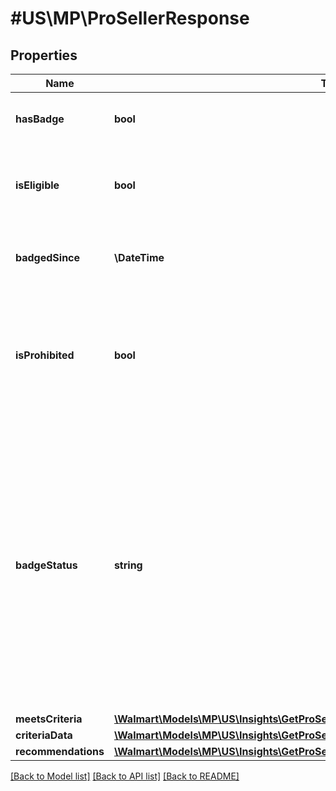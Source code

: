 # #US\MP\ProSellerResponse

## Properties

Name | Type | Description | Notes
------------ | ------------- | ------------- | -------------
**hasBadge** | **bool** | Specifies if the seller has the badge | [optional]
**isEligible** | **bool** | Specifies if the seller is eligible for the badge in the next refresh | [optional]
**badgedSince** | **\DateTime** | Specifies when the seller received their badge | [optional]
**isProhibited** | **bool** | Specifies whether the seller is prohibited from participating in the Pro Seller badge program. | [optional]
**badgeStatus** | **string** | Specifies the seller's badge status in detail. The possible values are \"Become a Pro Seller\", \"You are a Pro Seller\", \"Pro Seller Badge at risk\", \"Eligible starting from YYYY-MM-DD\", and \"Not eligible for the Pro Seller Badge\" | [optional]
**meetsCriteria** | [**\Walmart\Models\MP\US\Insights\GetProSellerBadgeInfo200ResponseMeetsCriteria**](GetProSellerBadgeInfo200ResponseMeetsCriteria.md) |  | [optional]
**criteriaData** | [**\Walmart\Models\MP\US\Insights\GetProSellerBadgeInfo200ResponseCriteriaData**](GetProSellerBadgeInfo200ResponseCriteriaData.md) |  | [optional]
**recommendations** | [**\Walmart\Models\MP\US\Insights\GetProSellerBadgeInfo200ResponseRecommendations**](GetProSellerBadgeInfo200ResponseRecommendations.md) |  | [optional]


[[Back to Model list]](../) [[Back to API list]](../../Api/US/MP) [[Back to README]](../../README.md)
